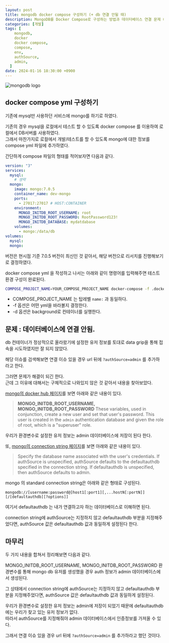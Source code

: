 ```yaml
---
layout: post
title: mongodb docker compose 구성하기 (+ db 연결 안될 때)
description: MongoDB를 Docker Compose로 구성하는 방법과 데이터베이스 연결 문제 해결을 다룬 포스트입니다. Docker Compose YAML 파일을 작성하여 MongoDB 컨테이너를 설정하고, 데이터베이스 연결 시 발생하는 인증 문제를 해결하기 위해 `?authSource=admin`을 URL에 추가해야 하는 이유를 설명합니다. 환경변수로 설정한 사용자 정보는 admin 데이터베이스에 저장되며, 이를 통해 연결 문제를 해결할 수 있습니다.
categories: [개발]
tags: [
    mongodb,
    docker
    docker compose,
    compose,
    env,
    authSource,
    admin,
  ]
date: 2024-01-16 18:30:00 +0900
---
```


![mongodb logo](/assets/images/2024-01-16-docker-compose-mongo/MongoDB_Logo.png)

## docker compose yml 구성하기

기존에 mysql만 사용하던 서비스에 mongo를 하기로 하였다.

기존의 경우 mysql을 로컬에서 테스트 할 수 있도록 docker compose 를 이용하여 로컬에서 DB서버를 사용하였다.  
그래서 마찬가지로 로컬에서 개발/테스트를 할 수 있도록 mongo에 대한 정보를 compose yml 파일에 추가하였다.

간단하게 compose 파일의 형태를 적어보자면 다음과 같다.

```yml
version: "3"
services:
  mysql:
    # 생략
  mongo:
    image: mongo:7.0.5
    container_name: dev-mongo
    ports:
      - 27017:27017 # HOST:CONTAINER
    environment:
      MONGO_INITDB_ROOT_USERNAME: root
      MONGO_INITDB_ROOT_PASSWORD: RootPassword123!
      MONGO_INITDB_DATABASE: mydatdabase
    volumes:
      - mongo:/data/db
volumes:
  mysql:
  mongo:
```

버전은 현시점 기준 7.0.5 버전이 최신인 것 같아서, 해당 버전으로 리서치를 진행해보기로 결정하였다.

docker compose yml 을 작성하고 나서는 아래와 같이 명령어를 입력해주면 테스트 환경 구성이 완료된다.

```sh
COMPOSE_PROJECT_NAME=YOUR_COMPOSE_PROJECT_NAME docker-compose -f .docker/docker-compose.yml up -d
```

- COMPOSE_PROJECT_NAME 는 탑레벨 `name:` 과 동일하다.
- -f 옵션은 어떤 yml을 바라볼지 결정한다.
- -d 옵션은 background로 컨테이너를 실행한다.

## 문제 : 데이터베이스에 연결 안됨.

db 컨테이너가 정상적으로 올라왔기에 설정한 유저 정보를 토대로 data grip을 통해 접속을 시도하였지만 잘 되지 않았다.

해당 이슈를 검색해보면 연결 이슈 있을 경우 url 뒤에 `?authSource=admin` 를 추가하라고 한다.

그러면 문제가 해결이 되긴 한다.  
근데 그 이유에 대해서는 구체적으로 나와있지 않은 것 같아서 내용을 찾아보았다.

[mongo의 docker hub 페이지](https://hub.docker.com/_/mongo)를 보면 아래와 같은 내용이 있다.

> **MONGO_INITDB_ROOT_USERNAME, MONGO_INITDB_ROOT_PASSWORD**
> These variables, used in conjunction, create a new user and set that user's password. This user is created in the `admin` authentication database and given the role of root, which is a "superuser" role.

우리가 환경변수로 설정한 유저 정보는 admin 데이터베이스에 저장이 된다 한다.

또, [mongo의 connection string 페이지](https://www.mongodb.com/docs/manual/reference/connection-string/)를 보면 아래와 같은 내용이 있다.

> Specify the database name associated with the user's credentials. If authSource is unspecified, authSource defaults to the defaultauthdb specified in the connection string. If defaultauthdb is unspecified, then authSource defaults to admin.

mongo 의 standard connection string은 아래와 같은 형태로 구성된다.

```
mongodb://[username:password@]host1[:port1][,...hostN[:portN]][/[defaultauthdb][?options]]
```

여기서 defaultauthdb 는 내가 연결하고자 하는 데이터베이스로 이해하면 된다.

connection string에 authSource는 지정하지 않고 defaultauthdb 부분을 지정해주었다면, authSource 값은 defaultauthdb 값과 동일하게 설정된다 한다.

## 마무리

두 가지 내용을 합쳐서 정리해보면 다음과 같다.

MONGO_INITDB_ROOT_USERNAME, MONGO_INITDB_ROOT_PASSWORD 환경변수를 통해 mongo db 유저를 생성했을 경우 auth 정보가 admin 데이터베이스에서 생성된다.

그 상태에서 connection string에 authSource는 지정하지 않고 defaultauthdb 부분을 지정해주었다면, authSource 값은 defaultauthdb 값과 동일하게 설정된다.

우리가 환경변수로 설정한 유저 정보는 admin에 저장이 되었기 때문에 defaultauthdb 에는 우리가 찾고 있는 유저 정보가 없다.  
따라서 authSource를 지정해줘야 admin 데이터베이스에서 인증정보를 가져올 수 있다.

그래서 연결 이슈 있을 경우 url 뒤에 `?authSource=admin` 를 추가하라고 했던 것이다.

